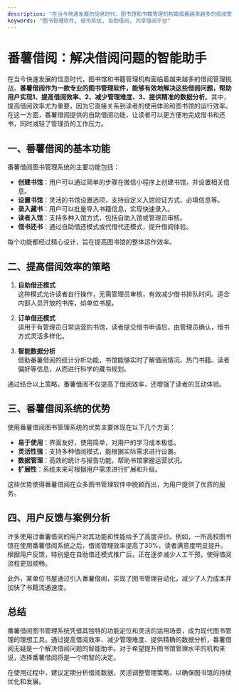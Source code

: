 ```yaml
---
description: "在当今快速发展的信息时代，图书馆和书籍管理机构面临着越来越多的借阅管理挑战。**番薯借阅作为一款专业的图书管理软件，能够有效地解决这些借阅问题，帮助用户实现1、提高借阅效率、2、减少管理难度、3、提供精准的数据分析**。其中，提高借阅效率尤为重要，因为它直接关系到读者的使用体验和图书馆的运行效率。在这一方面，番薯借阅提供的自助借阅功能，让读者可以更方便地完成借书和还书，同时减轻了管理员的工作压力。"
keywords: "图书管理软件, 借书系统, 自助借阅, 共享借阅平台"
---
```

# 番薯借阅：解决借阅问题的智能助手

在当今快速发展的信息时代，图书馆和书籍管理机构面临着越来越多的借阅管理挑战。**番薯借阅作为一款专业的图书管理软件，能够有效地解决这些借阅问题，帮助用户实现1、提高借阅效率、2、减少管理难度、3、提供精准的数据分析**。其中，提高借阅效率尤为重要，因为它直接关系到读者的使用体验和图书馆的运行效率。在这一方面，番薯借阅提供的自助借阅功能，让读者可以更方便地完成借书和还书，同时减轻了管理员的工作压力。

## **一、番薯借阅的基本功能**

番薯借阅图书管理系统的主要功能包括：

- **创建书馆**：用户可以通过简单的步骤在微信小程序上创建书馆，并设置相关信息。
- **设置书馆**：灵活的书馆设置选项，支持自定义入馆验证方式、必填信息等。
- **录入藏书**：用户可以批量导入书籍信息，实现快速录入。
- **读者入馆**：支持多种入馆方式，包括自助入馆或管理员审核。
- **借书还书**：通过自助借还模式或代借代还模式，提升借阅体验。

每个功能都经过精心设计，旨在提高图书馆的整体运作效率。

## **二、提高借阅效率的策略**

1. **自助借还模式**  
   这种模式允许读者自行操作，无需管理员审核，有效减少借书排队时间。适合内部人员开放的书库，如单位书屋。

2. **订单借还模式**  
   适用于有管理员日常运营的书馆，读者提交借书申请后，由管理员确认，借书方式灵活多样化。

3. **智能数据分析**  
   借助番薯借阅的统计分析功能，书馆能够实时了解借阅情况、热门书籍、读者偏好等信息，从而进行科学的藏书规划。

通过结合以上策略，番薯借阅不仅提高了借阅效率，还增强了读者的互动体验。

## **三、番薯借阅系统的优势**

使用番薯借阅图书管理系统的优势主要体现在以下几个方面：

- **易于使用**：界面友好，使用简单，对用户的学习成本极低。
- **灵活性强**：支持多种借阅模式，能根据实际需求进行设置。
- **数据管理**：高效的统计与报告功能，帮助书馆掌握运营状况。
- **扩展性**：系统未来可根据用户需求进行扩展和升级。

这些优势使得番薯借阅在众多图书管理软件中脱颖而出，为用户提供了优质的服务。

## **四、用户反馈与案例分析**

许多使用过番薯借阅的用户对其功能和性能给予了高度评价。例如，一所高校图书馆在使用番薯借阅系统之后，借阅管理效率提高了30%，读者满意度明显提升。根据用户反馈，特别是在自助借还模式推广后，正在逐步减少人工干预，使得借阅流程更加顺畅。

此外，某单位书屋通过引入番薯借阅，实现了图书管理自动化，减少了人力成本并加快了书籍流通速度。

## **总结**

番薯借阅图书管理系统凭借其独特的功能定位和灵活的运用场景，成为现代图书管理的理想工具。通过提高借阅效率、减少管理难度、提供精确的数据分析，番薯借阅无疑是一个解决借阅问题的智能助手。对于希望提升图书馆管理水平的机构来说，选择番薯借阅将是一个明智的决定。

在使用过程中，建议定期分析借阅数据，灵活调整管理策略，以确保图书馆的持续优化和发展。
